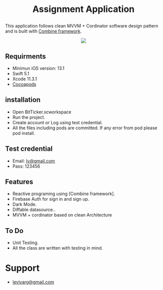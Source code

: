 # <p align="center">Assignment Application</p>

This application follows clean MVVM + Cordinator software design pattern and is built with [Combine framework](https://developer.apple.com/documentation/combine/).

<p align="center">
  <img src="screenshots/demo.gif">
</p>

## Requirments
- Minimun iOS version: 13.1
- Swift 5.1
- Xcode 11.3.1
- [Cocoapods](https://cocoapods.org)

## installation
- Open BitTicker.xcworkspace
- Run the project.
- Create account or Log using test credential.
- All the files including pods are committed. If any error from pod please pod install.

## Test credential
- Email: lv@gmail.com
- Pass: 123456

## Features

- Reactive programing using [Combine framework].
- Firebase Auth for sign in and sign up.
- Dark Mode.
- Diffable datasource..
- MVVM + cordinator based on clean Architecture

## To Do

- Unit Testing.
- All the class are written with testing in mind.

# Support
- levivarg@gmail.com
